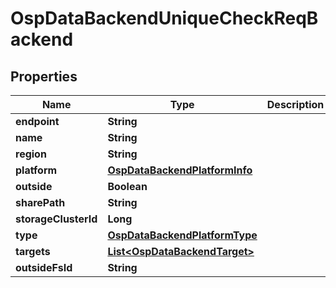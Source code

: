 # OspDataBackendUniqueCheckReqBackend

## Properties
Name | Type | Description | Notes
------------ | ------------- | ------------- | -------------
**endpoint** | **String** |  |  [optional]
**name** | **String** |  | 
**region** | **String** |  |  [optional]
**platform** | [**OspDataBackendPlatformInfo**](OspDataBackendPlatformInfo.md) |  | 
**outside** | **Boolean** |  |  [optional]
**sharePath** | **String** |  |  [optional]
**storageClusterId** | **Long** |  |  [optional]
**type** | [**OspDataBackendPlatformType**](OspDataBackendPlatformType.md) |  | 
**targets** | [**List&lt;OspDataBackendTarget&gt;**](OspDataBackendTarget.md) |  |  [optional]
**outsideFsId** | **String** |  |  [optional]
